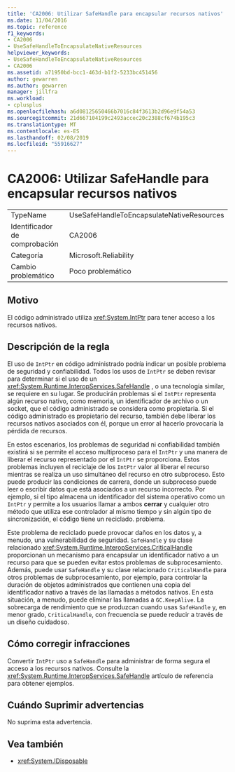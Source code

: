```yaml
---
title: 'CA2006: Utilizar SafeHandle para encapsular recursos nativos'
ms.date: 11/04/2016
ms.topic: reference
f1_keywords:
- CA2006
- UseSafeHandleToEncapsulateNativeResources
helpviewer_keywords:
- UseSafeHandleToEncapsulateNativeResources
- CA2006
ms.assetid: a71950bd-bcc1-463d-b1f2-5233bc451456
author: gewarren
ms.author: gewarren
manager: jillfra
ms.workload:
- cplusplus
ms.openlocfilehash: a6d08125650466b7016c84f3613b2d96e9f54a53
ms.sourcegitcommit: 21d667104199c2493accec20c2388cf674b195c3
ms.translationtype: MT
ms.contentlocale: es-ES
ms.lasthandoff: 02/08/2019
ms.locfileid: "55916627"
---
```

# <a name="ca2006-use-safehandle-to-encapsulate-native-resources"></a>CA2006: Utilizar SafeHandle para encapsular recursos nativos

|||
|-|-|
|TypeName|UseSafeHandleToEncapsulateNativeResources|
|Identificador de comprobación|CA2006|
|Categoría|Microsoft.Reliability|
|Cambio problemático|Poco problemático|

## <a name="cause"></a>Motivo
 El código administrado utiliza <xref:System.IntPtr> para tener acceso a los recursos nativos.

## <a name="rule-description"></a>Descripción de la regla
 El uso de `IntPtr` en código administrado podría indicar un posible problema de seguridad y confiabilidad. Todos los usos de `IntPtr` se deben revisar para determinar si el uso de un <xref:System.Runtime.InteropServices.SafeHandle> , o una tecnología similar, se requiere en su lugar. Se producirán problemas si el `IntPtr` representa algún recurso nativo, como memoria, un identificador de archivo o un socket, que el código administrado se considera como propietaria. Si el código administrado es propietario del recurso, también debe liberar los recursos nativos asociados con él, porque un error al hacerlo provocaría la pérdida de recursos.

 En estos escenarios, los problemas de seguridad ni confiabilidad también existirá si se permite el acceso multiproceso para el `IntPtr` y una manera de liberar el recurso representado por el `IntPtr` se proporciona. Estos problemas incluyen el reciclaje de los `IntPtr` valor al liberar el recurso mientras se realiza un uso simultáneo del recurso en otro subproceso. Esto puede producir las condiciones de carrera, donde un subproceso puede leer o escribir datos que está asociados a un recurso incorrecto. Por ejemplo, si el tipo almacena un identificador del sistema operativo como un `IntPtr` y permite a los usuarios llamar a ambos **cerrar** y cualquier otro método que utiliza ese controlador al mismo tiempo y sin algún tipo de sincronización, el código tiene un reciclado. problema.

 Este problema de reciclado puede provocar daños en los datos y, a menudo, una vulnerabilidad de seguridad. `SafeHandle` y su clase relacionado <xref:System.Runtime.InteropServices.CriticalHandle> proporcionan un mecanismo para encapsular un identificador nativo a un recurso para que se pueden evitar estos problemas de subprocesamiento. Además, puede usar `SafeHandle` y su clase relacionado `CriticalHandle` para otros problemas de subprocesamiento, por ejemplo, para controlar la duración de objetos administrados que contienen una copia del identificador nativo a través de las llamadas a métodos nativos. En esta situación, a menudo, puede eliminar las llamadas a `GC.KeepAlive`. La sobrecarga de rendimiento que se produzcan cuando usas `SafeHandle` y, en menor grado, `CriticalHandle`, con frecuencia se puede reducir a través de un diseño cuidadoso.

## <a name="how-to-fix-violations"></a>Cómo corregir infracciones

Convertir `IntPtr` uso a `SafeHandle` para administrar de forma segura el acceso a los recursos nativos. Consulte la <xref:System.Runtime.InteropServices.SafeHandle> artículo de referencia para obtener ejemplos.

## <a name="when-to-suppress-warnings"></a>Cuándo Suprimir advertencias

No suprima esta advertencia.

## <a name="see-also"></a>Vea también

- <xref:System.IDisposable>
